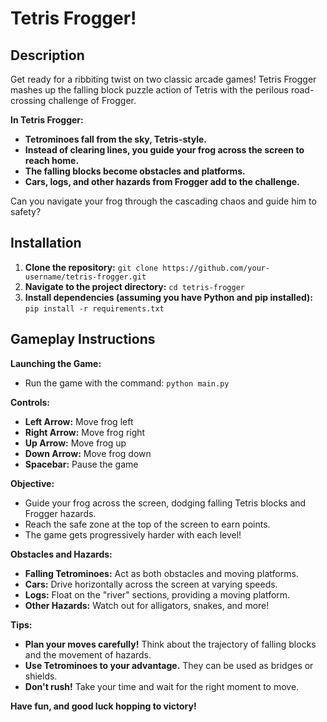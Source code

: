 # Tetris Frogger!

## Description

Get ready for a ribbiting twist on two classic arcade games! Tetris Frogger mashes up the falling block puzzle action of Tetris with the perilous road-crossing challenge of Frogger. 

**In Tetris Frogger:**

* **Tetrominoes fall from the sky, Tetris-style.**
* **Instead of clearing lines, you guide your frog across the screen to reach home.**
* **The falling blocks become obstacles and platforms.**
* **Cars, logs, and other hazards from Frogger add to the challenge.**

Can you navigate your frog through the cascading chaos and guide him to safety?

## Installation

1. **Clone the repository:** `git clone https://github.com/your-username/tetris-frogger.git`
2. **Navigate to the project directory:** `cd tetris-frogger`
3. **Install dependencies (assuming you have Python and pip installed):** `pip install -r requirements.txt`

## Gameplay Instructions

**Launching the Game:**

* Run the game with the command: `python main.py`

**Controls:**

* **Left Arrow:** Move frog left
* **Right Arrow:** Move frog right
* **Up Arrow:** Move frog up 
* **Down Arrow:** Move frog down
* **Spacebar:** Pause the game

**Objective:**

* Guide your frog across the screen, dodging falling Tetris blocks and Frogger hazards.
* Reach the safe zone at the top of the screen to earn points.
* The game gets progressively harder with each level!

**Obstacles and Hazards:**

* **Falling Tetrominoes:** Act as both obstacles and moving platforms.
* **Cars:** Drive horizontally across the screen at varying speeds.
* **Logs:** Float on the "river" sections, providing a moving platform.
* **Other Hazards:** Watch out for alligators, snakes, and more!

**Tips:**

* **Plan your moves carefully!** Think about the trajectory of falling blocks and the movement of hazards.
* **Use Tetrominoes to your advantage.** They can be used as bridges or shields.
* **Don't rush!** Take your time and wait for the right moment to move.

**Have fun, and good luck hopping to victory!** 

